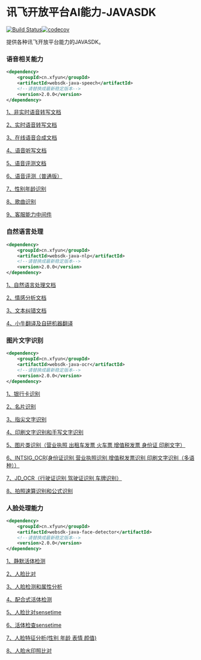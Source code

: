 # 讯飞开放平台AI能力-JAVASDK

[![Build Status](https://www.travis-ci.com/iFLYTEK-OP/websdk-java.svg?branch=feature-ci)](https://www.travis-ci.com/iFLYTEK-OP/websdk-java)[![codecov](https://codecov.io/gh/iFLYTEK-OP/websdk-java/branch/feature-ci/graph/badge.svg?token=KQRe0Igv9b)](https://codecov.io/gh/iFLYTEK-OP/websdk-java)

提供各种讯飞开放平台能力的JAVASDK。

### 语音相关能力
```xml
<dependency>
    <groupId>cn.xfyun</groupId>
    <artifactId>websdk-java-speech</artifactId>
    <!--请替换成最新稳定版本-->
    <version>2.0.0</version>
</dependency>
```
[1、非实时语音转写文档](https://github.com/iFLYTEK-OP/websdk-java-speech/blob/master/doc/LFASR.md)

[2、实时语音转写文档](https://github.com/iFLYTEK-OP/websdk-java-speech/blob/master/doc/RTASR.md)

[3、在线语音合成文档](https://github.com/iFLYTEK-OP/websdk-java-speech/blob/master/doc/TTS.md)

[4、语音听写文档](https://github.com/iFLYTEK-OP/websdk-java-speech/blob/master/doc/IAT.md)

[5、语音评测文档](https://github.com/iFLYTEK-OP/websdk-java-speech/blob/master/doc/ISE.md)

[6、语音评测（普通版）](https://github.com/iFLYTEK-OP/websdk-java-speech/blob/master/doc/ISE_HTTP.md)

[7、性别年龄识别](https://github.com/iFLYTEK-OP/websdk-java-speech/blob/master/doc/IGR.md)

[8、歌曲识别](https://github.com/iFLYTEK-OP/websdk-java-speech/blob/master/doc/QBH.md)

[9、客服能力中间件](https://github.com/iFLYTEK-OP/websdk-java/blob/master/doc/TELROBOT.md)

### 自然语言处理
```xml
<dependency>
    <groupId>cn.xfyun</groupId>
    <artifactId>websdk-java-nlp</artifactId>
    <!--请替换成最新稳定版本-->
    <version>2.0.0</version>
</dependency>
```

[1、自然语言处理文档](https://github.com/iFLYTEK-OP/websdk-java/blob/master/doc/nlp/LTP.md)

[2、情感分析文档](https://github.com/iFLYTEK-OP/websdk-java-speech/blob/master/doc/nlp/SA.md)

[3、文本纠错文档](https://github.com/iFLYTEK-OP/websdk-java-speech/blob/master/doc/nlp/TEXT_CHECK.md)

[4、小牛翻译及自研机器翻译](https://github.com/iFLYTEK-OP/websdk-java/blob/master/doc/nlp/TRANSLATE.md)


### 图片文字识别
```xml
<dependency>
    <groupId>cn.xfyun</groupId>
    <artifactId>websdk-java-ocr</artifactId>
    <!--请替换成最新稳定版本-->
    <version>2.0.0</version>
</dependency>
```

[1、银行卡识别](https://github.com/iFLYTEK-OP/websdk-java/blob/master/doc/ocr/BANK_CARD.md)

[2、名片识别](https://github.com/iFLYTEK-OP/websdk-java/blob/master/doc/ocr/BUSINESS_CARD.md)

[3、指尖文字识别](https://github.com/iFLYTEK-OP/websdk-java/blob/master/doc/ocr/FINGER_OCR.md)

[4、印刷文字识别和手写文字识别](https://github.com/iFLYTEK-OP/websdk-java/blob/master/doc/ocr/GENERAL_WORDS.md)

[5、图片类识别（营业执照 出租车发票 火车票 增值税发票 身份证 印刷文字）](https://github.com/iFLYTEK-OP/websdk-java/blob/master/doc/ocr/IMAGE_WORD.md)

[6、INTSIG_OCR(身份证识别 营业执照识别 增值税发票识别 印刷文字识别（多语种））](https://github.com/iFLYTEK-OP/websdk-java/blob/master/doc/ocr/INTSIG_OCR.md)

[7、JD_OCR（行驶证识别 驾驶证识别  车牌识别）](https://github.com/iFLYTEK-OP/websdk-java/blob/master/doc/ocr/JD_OCR.md)

[8、拍照速算识别和公式识别](https://github.com/iFLYTEK-OP/websdk-java/blob/master/doc/ocr/ITR.md)

### 人脸处理能力
```xml
<dependency>
    <groupId>cn.xfyun</groupId>
    <artifactId>websdk-java-face-detector</artifactId>
    <!--请替换成最新稳定版本-->
    <version>2.0.0</version>
</dependency>
```

[1、静默活体检测](https://github.com/iFLYTEK-OP/websdk-java/blob/master/doc/face/ANTI_SPOOF.md)

[2、人脸比对](https://github.com/iFLYTEK-OP/websdk-java/blob/master/doc/face/FACE_COMPARE.md)

[3、人脸检测和属性分析](https://github.com/iFLYTEK-OP/websdk-java/blob/master/doc/face/FACE_DETECT.md)

[4、配合式活体检测](https://github.com/iFLYTEK-OP/websdk-java/blob/master/doc/face/FACE_STATUS.md)

[5、人脸比对sensetime](https://github.com/iFLYTEK-OP/websdk-java/blob/master/doc/face/FACE_VER.md)

[6、活体检查sensetime](https://github.com/iFLYTEK-OP/websdk-java/blob/master/doc/face/SILENT_DETECTION.md)

[7、人脸特征分析(性别 年龄 表情 颜值)](https://github.com/iFLYTEK-OP/websdk-java/blob/master/doc/face/TUP_API.md)

[8、人脸水印照比对](https://github.com/iFLYTEK-OP/websdk-java/blob/master/doc/face/WATER_MARK.md)
